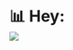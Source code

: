 # 📊 Hey: ![]()<br/> ![](https://github-readme-streak-stats.herokuapp.com/?user=nevarlackin&theme=shadow_green&hide_border=true)<br/>  <!-- Proudly created with GPRM ( https://gprm.itsvg.in ) -->
